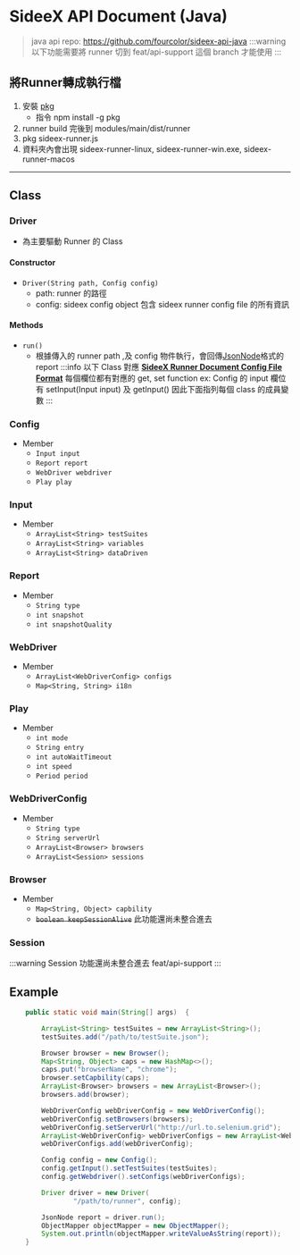 # SideeX API Document (Java)
> java api repo: https://github.com/fourcolor/sideex-api-java
:::warning
以下功能需要將 runner 切到 feat/api-support 這個 branch 才能使用
:::
## 將Runner轉成執行檔
1. 安裝 [pkg](https://www.npmjs.com/package/pkg)
    * 指令 npm install -g pkg
2. runner build 完後到 modules/main/dist/runner
3. pkg sideex-runner.js 
4. 資料夾內會出現 sideex-runner-linux, sideex-runner-win.exe, sideex-runner-macos 

---

## Class
### Driver
* 為主要驅動 Runner 的 Class
#### Constructor
* `Driver(String path, Config config)`
    * path: runner 的路徑
    * config: sideex config object 包含 sideex runner config file 的所有資訊
#### Methods
* `run()`
    * 根據傳入的 runner path ,及 config 物件執行，會回傳[JsonNode](https://fasterxml.github.io/jackson-databind/javadoc/2.7/com/fasterxml/jackson/databind/JsonNode.html)格式的report
:::info
以下 Class 對應 **[SideeX Runner Document Config File Format](https://hackmd.io/@sideex/book/%2F%40sideex%2Frunner#Appendix-A---SideeX-Runner-Config-File-Format)**
每個欄位都有對應的 get, set function 
ex: Config 的 input 欄位有 setInput(Input input) 及 getInput()
因此下面指列每個 class 的成員變數
:::
### Config

* Member
    * `Input input`
    * `Report report`
    * `WebDriver webdriver`
    * `Play play`

### Input
* Member
    * `ArrayList<String> testSuites`
    * `ArrayList<String> variables`
    * `ArrayList<String> dataDriven`
### Report
* Member
    * `String type`
    * `int snapshot`
    * `int snapshotQuality`
### WebDriver
* Member
    * `ArrayList<WebDriverConfig> configs`
    * `Map<String, String> i18n`
### Play
* Member
    * `int mode`
    * `String entry`
    * `int autoWaitTimeout`
    * `int speed`
    * `Period period`
### WebDriverConfig
* Member
    * `String type`
    * `String serverUrl`
    * `ArrayList<Browser> browsers`
    * `ArrayList<Session> sessions`
### Browser
* Member 
    * `Map<String, Object> capbility`
    * ~~`boolean keepSessionAlive`~~ 此功能還尚未整合進去
### Session
:::warning
Session 功能還尚未整合進去 feat/api-support 
:::


## Example
```java
    public static void main(String[] args)  {

        ArrayList<String> testSuites = new ArrayList<String>();
        testSuites.add("/path/to/testSuite.json");

        Browser browser = new Browser();
        Map<String, Object> caps = new HashMap<>();
        caps.put("browserName", "chrome");
        browser.setCapbility(caps);
        ArrayList<Browser> browsers = new ArrayList<Browser>();
        browsers.add(browser);

        WebDriverConfig webDriverConfig = new WebDriverConfig();
        webDriverConfig.setBrowsers(browsers);
        webDriverConfig.setServerUrl("http://url.to.selenium.grid");
        ArrayList<WebDriverConfig> webDriverConfigs = new ArrayList<WebDriverConfig>();
        webDriverConfigs.add(webDriverConfig);

        Config config = new Config();
        config.getInput().setTestSuites(testSuites);
        config.getWebdriver().setConfigs(webDriverConfigs);

        Driver driver = new Driver(
                "/path/to/runner", config);

        JsonNode report = driver.run();
        ObjectMapper objectMapper = new ObjectMapper();
        System.out.println(objectMapper.writeValueAsString(report));
    }
```

